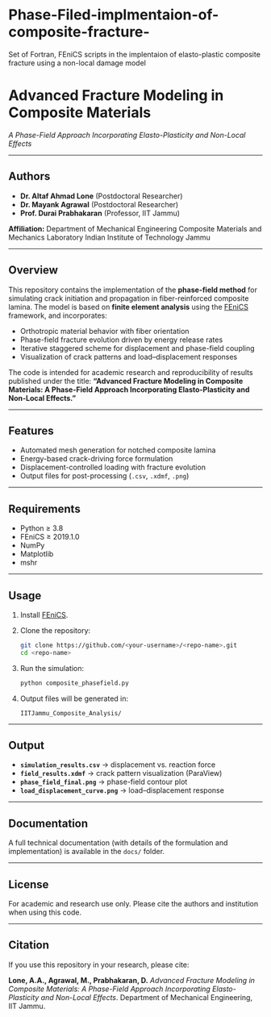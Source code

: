 # Phase-Filed-implmentaion-of-composite-fracture-
Set of Fortran, FEniCS scripts in the implentaion of elasto-plastic composite fracture using a non-local damage model
# Advanced Fracture Modeling in Composite Materials

*A Phase-Field Approach Incorporating Elasto-Plasticity and Non-Local Effects*

---

## Authors

* **Dr. Altaf Ahmad Lone** (Postdoctoral Researcher)
* **Dr. Mayank Agrawal** (Postdoctoral Researcher)
* **Prof. Durai Prabhakaran** (Professor, IIT Jammu)

**Affiliation:**
Department of Mechanical Engineering
Composite Materials and Mechanics Laboratory
Indian Institute of Technology Jammu

---

## Overview

This repository contains the implementation of the **phase-field method** for simulating crack initiation and propagation in fiber-reinforced composite lamina. The model is based on **finite element analysis** using the [FEniCS](https://fenicsproject.org/) framework, and incorporates:

* Orthotropic material behavior with fiber orientation
* Phase-field fracture evolution driven by energy release rates
* Iterative staggered scheme for displacement and phase-field coupling
* Visualization of crack patterns and load–displacement responses

The code is intended for academic research and reproducibility of results published under the title:
**“Advanced Fracture Modeling in Composite Materials: A Phase-Field Approach Incorporating Elasto-Plasticity and Non-Local Effects.”**

---

## Features

* Automated mesh generation for notched composite lamina
* Energy-based crack-driving force formulation
* Displacement-controlled loading with fracture evolution
* Output files for post-processing (`.csv`, `.xdmf`, `.png`)

---

## Requirements

* Python ≥ 3.8
* FEniCS ≥ 2019.1.0
* NumPy
* Matplotlib
* mshr

---

## Usage

1. Install [FEniCS](https://fenicsproject.org/download/).
2. Clone the repository:

   ```bash
   git clone https://github.com/<your-username>/<repo-name>.git
   cd <repo-name>
   ```
3. Run the simulation:

   ```bash
   python composite_phasefield.py
   ```
4. Output files will be generated in:

   ```
   IITJammu_Composite_Analysis/
   ```

---

## Output

* **`simulation_results.csv`** → displacement vs. reaction force
* **`field_results.xdmf`** → crack pattern visualization (ParaView)
* **`phase_field_final.png`** → phase-field contour plot
* **`load_displacement_curve.png`** → load–displacement response

---

## Documentation

A full technical documentation (with details of the formulation and implementation) is available in the `docs/` folder.

---

## License

For academic and research use only. Please cite the authors and institution when using this code.

---

## Citation

If you use this repository in your research, please cite:

**Lone, A.A., Agrawal, M., Prabhakaran, D.**
*Advanced Fracture Modeling in Composite Materials: A Phase-Field Approach Incorporating Elasto-Plasticity and Non-Local Effects*.
Department of Mechanical Engineering, IIT Jammu.
